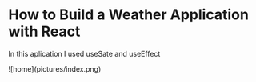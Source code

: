 <h1>How to Build a Weather Application with React</h1>
<p> In this aplication I used useSate and useEffect</p>
![home](pictures/index.png)